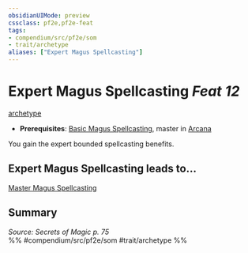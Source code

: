 ```yaml
---
obsidianUIMode: preview
cssclass: pf2e,pf2e-feat
tags:
- compendium/src/pf2e/som
- trait/archetype
aliases: ["Expert Magus Spellcasting"]
---
```

# Expert Magus Spellcasting  *Feat 12*  
[archetype](/rules/traits/archetype.md)  

- **Prerequisites**: [Basic Magus Spellcasting](/compendium/feats/basic-magus-spellcasting-som.md), master in [Arcana](/compendium/skills.md#Arcana)

You gain the expert bounded spellcasting benefits.

## Expert Magus Spellcasting leads to...

[Master Magus Spellcasting](/compendium/feats/master-magus-spellcasting-som.md)

## Summary

*Source: Secrets of Magic p. 75*  
%% #compendium/src/pf2e/som #trait/archetype %%